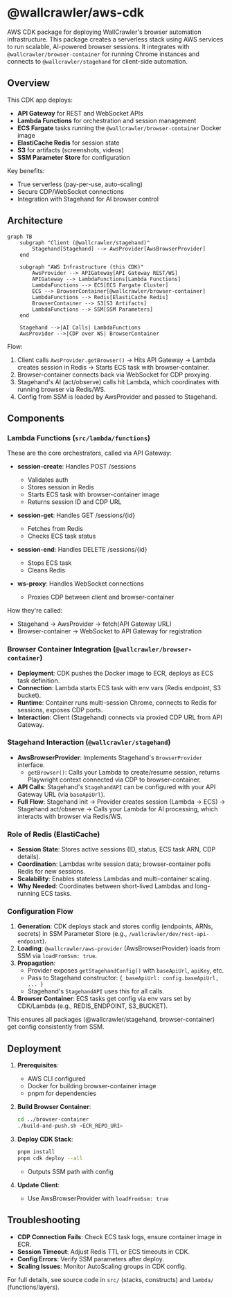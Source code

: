 # @wallcrawler/aws-cdk

AWS CDK package for deploying WallCrawler's browser automation infrastructure. This package creates a serverless stack using AWS services to run scalable, AI-powered browser sessions. It integrates with `@wallcrawler/browser-container` for running Chrome instances and connects to `@wallcrawler/stagehand` for client-side automation.

## Overview

This CDK app deploys:

- **API Gateway** for REST and WebSocket APIs
- **Lambda Functions** for orchestration and session management
- **ECS Fargate** tasks running the `@wallcrawler/browser-container` Docker image
- **ElastiCache Redis** for session state
- **S3** for artifacts (screenshots, videos)
- **SSM Parameter Store** for configuration

Key benefits:

- True serverless (pay-per-use, auto-scaling)
- Secure CDP/WebSocket connections
- Integration with Stagehand for AI browser control

## Architecture

```mermaid
graph TB
    subgraph "Client (@wallcrawler/stagehand)"
        Stagehand[Stagehand] --> AwsProvider[AwsBrowserProvider]
    end

    subgraph "AWS Infrastructure (this CDK)"
        AwsProvider --> APIGateway[API Gateway REST/WS]
        APIGateway --> LambdaFunctions[Lambda Functions]
        LambdaFunctions --> ECS[ECS Fargate Cluster]
        ECS --> BrowserContainer[@wallcrawler/browser-container]
        LambdaFunctions --> Redis[ElastiCache Redis]
        BrowserContainer --> S3[S3 Artifacts]
        LambdaFunctions --> SSM[SSM Parameters]
    end

    Stagehand -->|AI Calls| LambdaFunctions
    AwsProvider -->|CDP over WS| BrowserContainer
```

Flow:

1. Client calls `AwsProvider.getBrowser()` → Hits API Gateway → Lambda creates session in Redis → Starts ECS task with browser-container.
2. Browser-container connects back via WebSocket for CDP proxying.
3. Stagehand's AI (act/observe) calls hit Lambda, which coordinates with running browser via Redis/WS.
4. Config from SSM is loaded by AwsProvider and passed to Stagehand.

## Components

### Lambda Functions (`src/lambda/functions`)

These are the core orchestrators, called via API Gateway:

- **session-create**: Handles POST /sessions
  - Validates auth
  - Stores session in Redis
  - Starts ECS task with browser-container image
  - Returns session ID and CDP URL

- **session-get**: Handles GET /sessions/{id}
  - Fetches from Redis
  - Checks ECS task status

- **session-end**: Handles DELETE /sessions/{id}
  - Stops ECS task
  - Cleans Redis

- **ws-proxy**: Handles WebSocket connections
  - Proxies CDP between client and browser-container

How they're called:

- Stagehand → AwsProvider → fetch(API Gateway URL)
- Browser-container → WebSocket to API Gateway for registration

### Browser Container Integration (`@wallcrawler/browser-container`)

- **Deployment**: CDK pushes the Docker image to ECR, deploys as ECS task definition.
- **Connection**: Lambda starts ECS task with env vars (Redis endpoint, S3 bucket).
- **Runtime**: Container runs multi-session Chrome, connects to Redis for sessions, exposes CDP ports.
- **Interaction**: Client (Stagehand) connects via proxied CDP URL from API Gateway.

### Stagehand Interaction (`@wallcrawler/stagehand`)

- **AwsBrowserProvider**: Implements Stagehand's `BrowserProvider` interface.
  - `getBrowser()`: Calls your Lambda to create/resume session, returns Playwright context connected via CDP to browser-container.
- **API Calls**: Stagehand's `StagehandAPI` can be configured with your API Gateway URL (via `baseApiUrl`).
- **Full Flow**: Stagehand init → Provider creates session (Lambda → ECS) → Stagehand act/observe → Calls your Lambda for AI processing, which interacts with browser via Redis/WS.

### Role of Redis (ElastiCache)

- **Session State**: Stores active sessions (ID, status, ECS task ARN, CDP details).
- **Coordination**: Lambdas write session data; browser-container polls Redis for new sessions.
- **Scalability**: Enables stateless Lambdas and multi-container scaling.
- **Why Needed**: Coordinates between short-lived Lambdas and long-running ECS tasks.

### Configuration Flow

1. **Generation**: CDK deploys stack and stores config (endpoints, ARNs, secrets) in SSM Parameter Store (e.g., `/wallcrawler/dev/rest-api-endpoint`).
2. **Loading**: `@wallcrawler/aws-provider` (AwsBrowserProvider) loads from SSM via `loadFromSsm: true`.
3. **Propagation**:
   - Provider exposes `getStagehandConfig()` with `baseApiUrl`, `apiKey`, etc.
   - Pass to Stagehand constructor: `{ baseApiUrl: config.baseApiUrl, ... }`
   - Stagehand's `StagehandAPI` uses this for all calls.
4. **Browser Container**: ECS tasks get config via env vars set by CDK/Lambda (e.g., REDIS_ENDPOINT, S3_BUCKET).

This ensures all packages (@wallcrawler/stagehand, browser-container) get config consistently from SSM.

## Deployment

1. **Prerequisites**:
   - AWS CLI configured
   - Docker for building browser-container image
   - pnpm for dependencies

2. **Build Browser Container**:

   ```bash
   cd ../browser-container
   ./build-and-push.sh <ECR_REPO_URI>
   ```

3. **Deploy CDK Stack**:

   ```bash
   pnpm install
   pnpm cdk deploy --all
   ```

   - Outputs SSM path with config

4. **Update Client**:
   - Use AwsBrowserProvider with `loadFromSsm: true`

## Troubleshooting

- **CDP Connection Fails**: Check ECS task logs, ensure container image in ECR.
- **Session Timeout**: Adjust Redis TTL or ECS timeouts in CDK.
- **Config Errors**: Verify SSM parameters after deploy.
- **Scaling Issues**: Monitor AutoScaling groups in CDK config.

For full details, see source code in `src/` (stacks, constructs) and `lambda/` (functions/layers).
